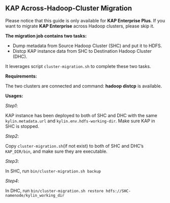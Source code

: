 ## **KAP Across-Hadoop-Cluster Migration**

Please notice that this guide is only available for **KAP Enterprise Plus**. If you want to migrate **KAP Enterprise** across Hadoop clusters, please skip it.

**The migration job contains two tasks:**

+ Dump metadata from Source Hadoop Cluster (SHC) and put it to HDFS.
+ Distcp KAP instance data from SHC to Destination Hadoop Cluster (DHC).

It leverages script `cluster-migration.sh` to complete these two tasks.

**Requirements:**

The two clusters are connected and command: **hadoop distcp** is available. 

**Usages:**

*Step1*:

KAP instance has been deployed to both of SHC and DHC with the same `kylin.metadata.url` and `kylin.env.hdfs-working-dir`. Make sure KAP in SHC is stopped.

*Step2*:

Copy `cluster-migration.sh`(if not exist) to both of SHC and DHC’s `KAP_DIR/bin`, and make sure they are executable.

*Step3*:

In SHC, run `bin/cluster-migration.sh backup`

*Step4*:

In DHC, run `bin/cluster-migration.sh restore hdfs://SHC-namenode/kylin_working_dir`